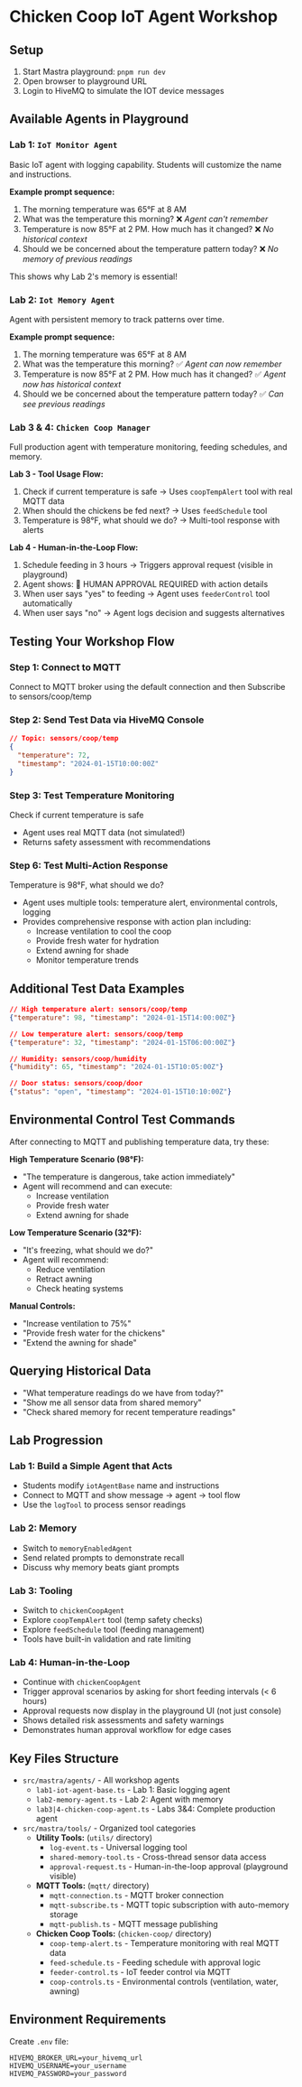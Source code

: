 # Chicken Coop IoT Agent Workshop

## Setup

1. Start Mastra playground: `pnpm run dev`
2. Open browser to playground URL
3. Login to HiveMQ to simulate the IOT device messages

## Available Agents in Playground

### Lab 1: `IoT Monitor Agent`

Basic IoT agent with logging capability. Students will customize the name and instructions.

**Example prompt sequence:**

1. The morning temperature was 65°F at 8 AM
2. What was the temperature this morning? ❌ _Agent can't remember_
3. Temperature is now 85°F at 2 PM. How much has it changed? ❌ _No historical context_
4. Should we be concerned about the temperature pattern today? ❌ _No memory of previous readings_

This shows why Lab 2's memory is essential!

### Lab 2: `Iot Memory Agent`

Agent with persistent memory to track patterns over time.

**Example prompt sequence:**

1. The morning temperature was 65°F at 8 AM
2. What was the temperature this morning? ✅ _Agent can now remember_
3. Temperature is now 85°F at 2 PM. How much has it changed? ✅ _Agent now has historical context_
4. Should we be concerned about the temperature pattern today? ✅ _Can see previous readings_

### Lab 3 & 4: `Chicken Coop Manager`

Full production agent with temperature monitoring, feeding schedules, and memory.

**Lab 3 - Tool Usage Flow:**

1. Check if current temperature is safe → Uses `coopTempAlert` tool with real MQTT data
2. When should the chickens be fed next? → Uses `feedSchedule` tool
3. Temperature is 98°F, what should we do? → Multi-tool response with alerts

**Lab 4 - Human-in-the-Loop Flow:**

1. Schedule feeding in 3 hours → Triggers approval request (visible in playground)
2. Agent shows: 🔔 HUMAN APPROVAL REQUIRED with action details
3. When user says "yes" to feeding → Agent uses `feederControl` tool automatically
4. When user says "no" → Agent logs decision and suggests alternatives

## Testing Your Workshop Flow

### Step 1: Connect to MQTT

Connect to MQTT broker using the default connection and then Subscribe to sensors/coop/temp

### Step 2: Send Test Data via HiveMQ Console

```json
// Topic: sensors/coop/temp
{
  "temperature": 72,
  "timestamp": "2024-01-15T10:00:00Z"
}
```

### Step 3: Test Temperature Monitoring

Check if current temperature is safe

- Agent uses real MQTT data (not simulated!)
- Returns safety assessment with recommendations

<!-- ### Step 4: Test Feeding Flow

When should the chickens be fed next?

- Agent calculates feeding schedule
- When you say "yes" → Automatically opens feeder via MQTT command
- When you say "no" → Logs decision and offers alternatives

### Step 5: Test Human-in-the-Loop

Schedule feeding in 3 hours

- Triggers approval request visible in playground UI
- Shows detailed risk assessment and safety warnings
- Demonstrates human approval workflow -->

### Step 6: Test Multi-Action Response

Temperature is 98°F, what should we do?

- Agent uses multiple tools: temperature alert, environmental controls, logging
- Provides comprehensive response with action plan including:
  - Increase ventilation to cool the coop
  - Provide fresh water for hydration
  - Extend awning for shade
  - Monitor temperature trends

## Additional Test Data Examples

```json
// High temperature alert: sensors/coop/temp
{"temperature": 98, "timestamp": "2024-01-15T14:00:00Z"}

// Low temperature alert: sensors/coop/temp
{"temperature": 32, "timestamp": "2024-01-15T06:00:00Z"}

// Humidity: sensors/coop/humidity
{"humidity": 65, "timestamp": "2024-01-15T10:05:00Z"}

// Door status: sensors/coop/door
{"status": "open", "timestamp": "2024-01-15T10:10:00Z"}
```

## Environmental Control Test Commands

After connecting to MQTT and publishing temperature data, try these:

**High Temperature Scenario (98°F):**

- "The temperature is dangerous, take action immediately"
- Agent will recommend and can execute:
  - Increase ventilation
  - Provide fresh water
  - Extend awning for shade

**Low Temperature Scenario (32°F):**

- "It's freezing, what should we do?"
- Agent will recommend:
  - Reduce ventilation
  - Retract awning
  - Check heating systems

**Manual Controls:**

- "Increase ventilation to 75%"
- "Provide fresh water for the chickens"
- "Extend the awning for shade"

## Querying Historical Data

- "What temperature readings do we have from today?"
- "Show me all sensor data from shared memory"
- "Check shared memory for recent temperature readings"

## Lab Progression

### Lab 1: Build a Simple Agent that Acts

- Students modify `iotAgentBase` name and instructions
- Connect to MQTT and show message → agent → tool flow
- Use the `logTool` to process sensor readings

### Lab 2: Memory

- Switch to `memoryEnabledAgent`
- Send related prompts to demonstrate recall
- Discuss why memory beats giant prompts

### Lab 3: Tooling

- Switch to `chickenCoopAgent`
- Explore `coopTempAlert` tool (temp safety checks)
- Explore `feedSchedule` tool (feeding management)
- Tools have built-in validation and rate limiting

### Lab 4: Human-in-the-Loop

- Continue with `chickenCoopAgent`
- Trigger approval scenarios by asking for short feeding intervals (< 6 hours)
- Approval requests now display in the playground UI (not just console)
- Shows detailed risk assessments and safety warnings
- Demonstrates human approval workflow for edge cases

## Key Files Structure

- `src/mastra/agents/` - All workshop agents
  - `lab1-iot-agent-base.ts` - Lab 1: Basic logging agent
  - `lab2-memory-agent.ts` - Lab 2: Agent with memory
  - `lab3|4-chicken-coop-agent.ts` - Labs 3&4: Complete production agent
- `src/mastra/tools/` - Organized tool categories
  - **Utility Tools:** (`utils/` directory)
    - `log-event.ts` - Universal logging tool
    - `shared-memory-tool.ts` - Cross-thread sensor data access
    - `approval-request.ts` - Human-in-the-loop approval (playground visible)
  - **MQTT Tools:** (`mqtt/` directory)
    - `mqtt-connection.ts` - MQTT broker connection
    - `mqtt-subscribe.ts` - MQTT topic subscription with auto-memory storage
    - `mqtt-publish.ts` - MQTT message publishing
  - **Chicken Coop Tools:** (`chicken-coop/` directory)
    - `coop-temp-alert.ts` - Temperature monitoring with real MQTT data
    - `feed-schedule.ts` - Feeding schedule with approval logic
    - `feeder-control.ts` - IoT feeder control via MQTT
    - `coop-controls.ts` - Environmental controls (ventilation, water, awning)

## Environment Requirements

Create `.env` file:

```
HIVEMQ_BROKER_URL=your_hivemq_url
HIVEMQ_USERNAME=your_username
HIVEMQ_PASSWORD=your_password
```
